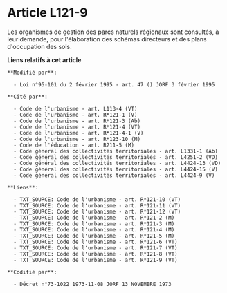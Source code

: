 # Article L121-9

Les organismes de gestion des parcs naturels régionaux sont consultés, à leur demande, pour l'élaboration des schémas
directeurs et des plans d'occupation des sols.

**Liens relatifs à cet article**

	**Modifié par**:

	  - Loi n°95-101 du 2 février 1995 - art. 47 () JORF 3 février 1995

	**Cité par**:

	  - Code de l'urbanisme - art. L113-4 (VT)
	  - Code de l'urbanisme - art. R*121-1 (V)
	  - Code de l'urbanisme - art. R*121-3 (Ab)
	  - Code de l'urbanisme - art. R*121-4 (VT)
	  - Code de l'urbanisme - art. R*121-4-1 (V)
	  - Code de l'urbanisme - art. R*123-10 (M)
	  - Code de l'éducation - art. R211-5 (M)
	  - Code général des collectivités territoriales - art. L1331-1 (Ab)
	  - Code général des collectivités territoriales - art. L4251-2 (VD)
	  - Code général des collectivités territoriales - art. L4424-13 (VD)
	  - Code général des collectivités territoriales - art. L4424-15 (V)
	  - Code général des collectivités territoriales - art. L4424-9 (V)

	**Liens**:

	  - TXT_SOURCE: Code de l'urbanisme - art. R*121-10 (VT)
	  - TXT_SOURCE: Code de l'urbanisme - art. R*121-11 (VT)
	  - TXT_SOURCE: Code de l'urbanisme - art. R*121-12 (VT)
	  - TXT_SOURCE: Code de l'urbanisme - art. R*121-2 (M)
	  - TXT_SOURCE: Code de l'urbanisme - art. R*121-3 (M)
	  - TXT_SOURCE: Code de l'urbanisme - art. R*121-4 (M)
	  - TXT_SOURCE: Code de l'urbanisme - art. R*121-5 (M)
	  - TXT_SOURCE: Code de l'urbanisme - art. R*121-6 (VT)
	  - TXT_SOURCE: Code de l'urbanisme - art. R*121-7 (VT)
	  - TXT_SOURCE: Code de l'urbanisme - art. R*121-8 (VT)
	  - TXT_SOURCE: Code de l'urbanisme - art. R*121-9 (VT)

	**Codifié par**:

	  - Décret n°73-1022 1973-11-08 JORF 13 NOVEMBRE 1973

